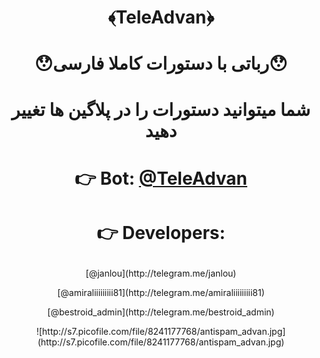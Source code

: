 # <p align="center">﴾TeleAdvan﴿

# <p align="center">😯رباتی با دستورات کاملا فارسی😯

# <p align="center">شما میتوانید دستورات را در پلاگین ها تغییر دهید

# <p align="center">👉 Bot: [@TeleAdvan](http://telegram.me/teleadvan)

# <p align="center">👉 Developers: 
 <p align="center">[@janlou](http://telegram.me/janlou)

 <p align="center">[@amiraliiiiiiiii81](http://telegram.me/amiraliiiiiiiii81)

 <p align="center">[@bestroid_admin](http://telegram.me/bestroid_admin)

 <p align="center">![http://s7.picofile.com/file/8241177768/antispam_advan.jpg](http://s7.picofile.com/file/8241177768/antispam_advan.jpg)
